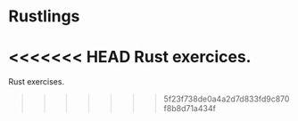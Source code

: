 # Rustlings
<<<<<<< HEAD
Rust exercices.
=======

Rust exercises.
>>>>>>> 5f23f738de0a4a2d7d833fd9c870f8b8d71a434f
